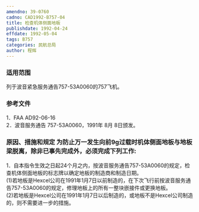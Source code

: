 ```yaml
---
amendno: 39-0760  
cadno: CAD1992-B757-04  
title: 检查机体侧面地板  
publishdate: 1992-04-24  
effdate: 1992-05-04  
tags: B757  
categories: 民航总局  
author: 程辉  
---
```

  
### 适用范围  
列于波音紧急服务通告757-53A0060的757飞机。  
  
<!--more-->  
### 参考文件  
1．FAA AD92-06-16  
2．波音服务通告 757-53A0060，1991年 8月 8日颁发。  
  
### 原因、措施和规定     为防止万一发生向前9g过载时机体侧面地板与地板梁脱离，除非已事先完成外，必须完成下列工作:  
1．自本指令生效之日起24个月之内，按波音服务通告757-53A0060的规定，检查机体侧面地板的标志牌以确定地板的制造商和制造日期。  
      (1)若地板是Hexcel公司在1991年1月7日以前制造的，在下次飞行前按波音服务通告757-53A0060的规定，修理地板上的所有一整块嵌接件或更换地板。  
      (2)若地板是Hexcel公司在1991年1月7日以后制造的，或地板不是Hexcel公司制造的，则不需要进一步的措施。  
  
